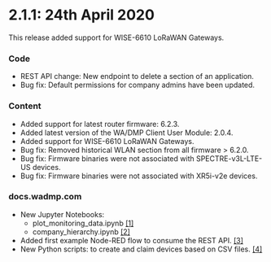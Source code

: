 # 2.1.1: 24th April 2020

This release added support for WISE-6610 LoRaWAN Gateways.

### Code

* REST API change: New endpoint to delete a section of an application.
* Bug fix: Default permissions for company admins have been updated.

### Content

* Added support for latest router firmware: 6.2.3.
* Added latest version of the WA/DMP Client User Module: 2.0.4.
* Added support for WISE-6610 LoRaWAN Gateways.
* Bug fix: Removed historical WLAN section from all firmware > 6.2.0.
* Bug fix: Firmware binaries were not associated with SPECTRE-v3L-LTE-US devices.
* Bug fix: Firmware binaries were not associated with XR5i-v2e devices.

### docs.wadmp.com

* New Jupyter Notebooks:
  - plot_monitoring_data.ipynb [[1]](https://github.com/wadmp/wadmp.github.io/blob/master/jupyter_notebooks/plot_monitoring_data.ipynb)
  - company_hierarchy.ipynb [[2]](https://github.com/wadmp/wadmp.github.io/blob/master/jupyter_notebooks/company_hierarchy.ipynb)
* Added first example Node-RED flow to consume the REST API. [[3]](https://github.com/wadmp/wadmp.github.io/tree/master/node-red_flows)
* New Python scripts: to create and claim devices based on CSV files. [[4]](https://github.com/wadmp/wadmp.github.io/tree/master/python_scripts/csv_utilities)